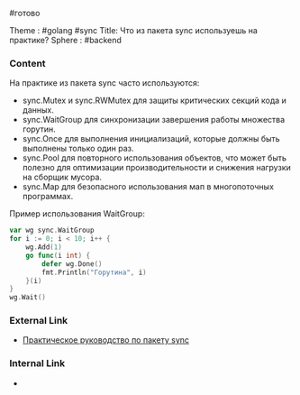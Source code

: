 #готово 

Theme : #golang #sync
Title: Что из пакета sync используешь на практике?
Sphere : #backend 

### Content

На практике из пакета sync часто используются:
- sync.Mutex и sync.RWMutex для защиты критических секций кода и данных.
- sync.WaitGroup для синхронизации завершения работы множества горутин.
- sync.Once для выполнения инициализаций, которые должны быть выполнены только один раз.
- sync.Pool для повторного использования объектов, что может быть полезно для оптимизации производительности и снижения нагрузки на сборщик мусора.
- sync.Map для безопасного использования мап в многопоточных программах.

Пример использования WaitGroup:

```go
var wg sync.WaitGroup
for i := 0; i < 10; i++ {
    wg.Add(1)
    go func(i int) {
        defer wg.Done()
        fmt.Println("Горутина", i)
    }(i)
}
wg.Wait()
```

### External Link

- [Практическое руководство по пакету sync](https://golangbot.com/mutex/)

### Internal Link

- 